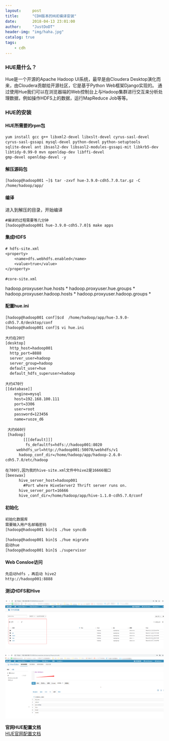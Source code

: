 ```yaml
---
layout:     post
title:      "CDH版本的HUE编译安装"
date:       2018-04-13 23:01:00
author:     "JustDoDT"
header-img: "img/haha.jpg"
catalog: true
tags:
    - cdh
---
```



### HUE是什么？
Hue是一个开源的Apache Hadoop UI系统，最早是由Cloudera Desktop演化而来，由Cloudera贡献给开源社区，它是基于Python Web框架Django实现的。
通过使用Hue我们可以在浏览器端的Web控制台上与Hadoop集群进行交互来分析处理数据，例如操作HDFS上的数据，运行MapReduce Job等等。

### HUE的安装
#### HUE所需要的rpm包
    yum install gcc g++ libxml2-devel libxslt-devel cyrus-sasl-devel cyrus-sasl-gssapi mysql-devel python-devel python-setuptools 
    sqlite-devel ant ibsasl2-dev libsasl2-modules-gssapi-mit libkrb5-dev libtidy-0.99-0 mvn openldap-dev libffi-devel 
    gmp-devel openldap-devel -y 
    
#### 解压源码包

    [hadoop@hadoop001 ~]$ tar -zxvf hue-3.9.0-cdh5.7.0.tar.gz -C /home/hadoop/app/
    
#### 编译
进入到解压的目录，开始编译
    
    #编译的过程需要等几分钟
    [hadoop@hadoop001 hue-3.9.0-cdh5.7.0]$ make apps
    
#### 集成HDFS

    # hdfs-site.xml
    <property>
    	<name>dfs.webhdfs.enabled</name>
    	<value>true</value>
    </property>
    
    #core-site.xml
   <property>
   <name>hadoop.proxyuser.hue.hosts</name>
   <value>*</value>
   </property>
   
   <property>
      <name>hadoop.proxyuser.hue.groups</name>
      <value>*</value>
   </property>
   
   <property>
      <name>hadoop.proxyuser.hadoop.hosts</name> 
      <value>*</value>
   </property>
             
   <property>
      <name>hadoop.proxyuser.hadoop.groups</name>
      <value>*</value>
   </property>

    
#### 配置hue.ini

    [hadoop@hadoop001 conf]$cd  /home/hadoop/app/hue-3.9.0-cdh5.7.0/desktop/conf
    [hadoop@hadoop001 conf]$ vi hue.ini
    
    大约在20行
    [desktop]
      http_host=hadoop001
      http_port=8888
      server_user=hadoop
      server_group=hadoop
      default_user=hue
      default_hdfs_superuser=hadoop
      
    大约470行
    [[database]]
        engine=mysql
        host=192.168.100.111
        port=3306
        user=root
        password=123456
        name=ruoze_d6
        
     大约660行   
     [hadoop]
            [[[default]]]
             fs_defaultfs=hdfs://hadoop001:8020
         webhdfs_url=http://hadoop001:50070/webhdfs/v1
          hadoop_conf_dir=/home/hadoop/app/hadoop-2.6.0-cdh5.7.0/etc/hadoop
          
    在780行,因为我的hive-site.xml文件中hive2是16666端口
    [beeswax]
          hive_server_host=hadoop001
     		#Port where HiveServer2 Thrift server runs on.
          hive_server_port=16666
          hive_conf_dir=/home/hadoop/app/hive-1.1.0-cdh5.7.0/conf
          
#### 初始化

    初始化数据库
    需要输入用户名邮箱密码
    [hadoop@hadoop001 bin]$ ./hue syncdb 
  
    [hadoop@hadoop001 bin]$ ./hue migrate
    启动hue
    [hadoop@hadoop001 bin]$ ./supervisor

#### Web Consloe访问

    先启动hdfs ，再启动 hive2
    http://hadoop001:8888
    
#### 测试HDFS和Hive
![HUE测试HDFS](/img/hue_hdfs1.png)

![HUE测试Hive](/img/hue_hive1.png)
    
**官网HUE配置文档**          
[HUE官网配置文档](http://cloudera.github.io/hue/latest/administrator/installation/starting/)
          
          
          
          
          
          
          
          
          
